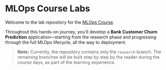 # MLOps Course Labs

Welcome to the lab repository for the [MLOps Course](https://github.com/Heba-Atef99/MLOps-Course).

Throughout this hands-on journey, you'll develop a **Bank Customer Churn Prediction** application—starting from the research phase and progressing through the full MLOps lifecycle, all the way to deployment.

> **Note:** Currently, the repository contains only the `research` branch. The remaining branches will be built step by step by the reader during the course days, as part of the learning experience.
